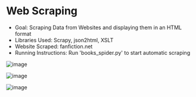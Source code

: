# Web Scraping

- Goal: Scraping Data from Websites and displaying them in an HTML format
- Libraries Used: Scrapy, json2html, XSLT
- Website Scraped: fanfiction.net
- Running Instructions: Run 'books_spider.py' to start automatic scraping 

![image](https://user-images.githubusercontent.com/12089275/81996246-dd239900-964c-11ea-9035-e60620211ede.png)


![image](https://user-images.githubusercontent.com/12089275/81996063-6090ba80-964c-11ea-84df-6175b6caf483.png)

![image](https://user-images.githubusercontent.com/12089275/81996405-3390d780-964d-11ea-80d9-3225165bfc5b.png)
